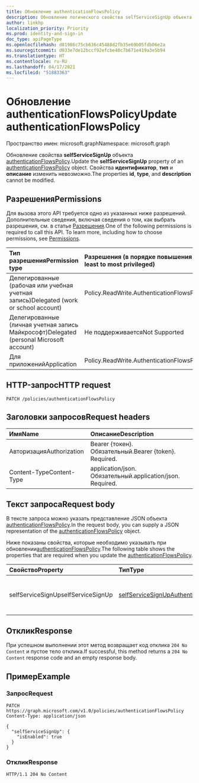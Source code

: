 ```yaml
---
title: Обновление authenticationFlowsPolicy
description: Обновление логического свойства selfServiceSignUp объекта authenticationFlowsPolicy.
author: linkhp
localization_priority: Priority
ms.prod: identity-and-sign-in
doc_type: apiPageType
ms.openlocfilehash: d81986c75cb636c45488d2fb35e69b05fdb06e2a
ms.sourcegitcommit: d033e7de12bccf92efcbe40c7b671e419a3e5b94
ms.translationtype: HT
ms.contentlocale: ru-RU
ms.lasthandoff: 04/17/2021
ms.locfileid: "51883363"
---
```

# <a name="update-authenticationflowspolicy"></a><span data-ttu-id="0fff9-103">Обновление authenticationFlowsPolicy</span><span class="sxs-lookup"><span data-stu-id="0fff9-103">Update authenticationFlowsPolicy</span></span>

<span data-ttu-id="0fff9-104">Пространство имен: microsoft.graph</span><span class="sxs-lookup"><span data-stu-id="0fff9-104">Namespace: microsoft.graph</span></span>

<span data-ttu-id="0fff9-105">Обновление свойства **selfServiceSignUp** объекта [authenticationFlowsPolicy](../resources/authenticationflowspolicy.md).</span><span class="sxs-lookup"><span data-stu-id="0fff9-105">Update the **selfServiceSignUp** property of an [authenticationFlowsPolicy](../resources/authenticationflowspolicy.md) object.</span></span> <span data-ttu-id="0fff9-106">Свойства **идентификатор**, **тип** и **описание** изменить невозможно.</span><span class="sxs-lookup"><span data-stu-id="0fff9-106">The properties **id**, **type**, and **description** cannot be modified.</span></span>

## <a name="permissions"></a><span data-ttu-id="0fff9-107">Разрешения</span><span class="sxs-lookup"><span data-stu-id="0fff9-107">Permissions</span></span>

<span data-ttu-id="0fff9-p102">Для вызова этого API требуется одно из указанных ниже разрешений. Дополнительные сведения, включая сведения о том, как выбрать разрешения, см. в статье [Разрешения](/graph/permissions-reference).</span><span class="sxs-lookup"><span data-stu-id="0fff9-p102">One of the following permissions is required to call this API. To learn more, including how to choose permissions, see [Permissions](/graph/permissions-reference).</span></span>

|<span data-ttu-id="0fff9-110">Тип разрешения</span><span class="sxs-lookup"><span data-stu-id="0fff9-110">Permission type</span></span>|<span data-ttu-id="0fff9-111">Разрешения (в порядке повышения привилегий)</span><span class="sxs-lookup"><span data-stu-id="0fff9-111">Permissions (from least to most privileged)</span></span>|
|:---|:---|
|<span data-ttu-id="0fff9-112">Делегированные (рабочая или учебная учетная запись)</span><span class="sxs-lookup"><span data-stu-id="0fff9-112">Delegated (work or school account)</span></span>|<span data-ttu-id="0fff9-113">Policy.ReadWrite.AuthenticationFlows</span><span class="sxs-lookup"><span data-stu-id="0fff9-113">Policy.ReadWrite.AuthenticationFlows</span></span>|
|<span data-ttu-id="0fff9-114">Делегированные (личная учетная запись Майкрософт)</span><span class="sxs-lookup"><span data-stu-id="0fff9-114">Delegated (personal Microsoft account)</span></span>|<span data-ttu-id="0fff9-115">Не поддерживается</span><span class="sxs-lookup"><span data-stu-id="0fff9-115">Not Supported</span></span>|
|<span data-ttu-id="0fff9-116">Для приложений</span><span class="sxs-lookup"><span data-stu-id="0fff9-116">Application</span></span>|<span data-ttu-id="0fff9-117">Policy.ReadWrite.AuthenticationFlows</span><span class="sxs-lookup"><span data-stu-id="0fff9-117">Policy.ReadWrite.AuthenticationFlows</span></span>|

## <a name="http-request"></a><span data-ttu-id="0fff9-118">HTTP-запрос</span><span class="sxs-lookup"><span data-stu-id="0fff9-118">HTTP request</span></span>

<!-- {
  "blockType": "ignored"
}
-->

``` http
PATCH /policies/authenticationFlowsPolicy
```

## <a name="request-headers"></a><span data-ttu-id="0fff9-119">Заголовки запросов</span><span class="sxs-lookup"><span data-stu-id="0fff9-119">Request headers</span></span>

|<span data-ttu-id="0fff9-120">Имя</span><span class="sxs-lookup"><span data-stu-id="0fff9-120">Name</span></span>|<span data-ttu-id="0fff9-121">Описание</span><span class="sxs-lookup"><span data-stu-id="0fff9-121">Description</span></span>|
|:---|:---|
|<span data-ttu-id="0fff9-122">Авторизация</span><span class="sxs-lookup"><span data-stu-id="0fff9-122">Authorization</span></span>|<span data-ttu-id="0fff9-p103">Bearer {токен}. Обязательный.</span><span class="sxs-lookup"><span data-stu-id="0fff9-p103">Bearer {token}. Required.</span></span>|
|<span data-ttu-id="0fff9-125">Content-Type</span><span class="sxs-lookup"><span data-stu-id="0fff9-125">Content-Type</span></span>|<span data-ttu-id="0fff9-p104">application/json. Обязательный.</span><span class="sxs-lookup"><span data-stu-id="0fff9-p104">application/json. Required.</span></span>|

## <a name="request-body"></a><span data-ttu-id="0fff9-128">Текст запроса</span><span class="sxs-lookup"><span data-stu-id="0fff9-128">Request body</span></span>

<span data-ttu-id="0fff9-129">В тексте запроса можно указать представление JSON объекта [authenticationFlowsPolicy](../resources/authenticationflowspolicy.md).</span><span class="sxs-lookup"><span data-stu-id="0fff9-129">In the request body, you can supply a JSON representation of the [authenticationFlowsPolicy](../resources/authenticationflowspolicy.md) object.</span></span>

<span data-ttu-id="0fff9-130">Ниже показаны свойства, которые необходимо указывать при обновлении[authenticationFlowsPolicy](../resources/authenticationflowspolicy.md).</span><span class="sxs-lookup"><span data-stu-id="0fff9-130">The following table shows the properties that are required when you update the [authenticationFlowsPolicy](../resources/authenticationflowspolicy.md).</span></span>

|<span data-ttu-id="0fff9-131">Свойство</span><span class="sxs-lookup"><span data-stu-id="0fff9-131">Property</span></span>|<span data-ttu-id="0fff9-132">Тип</span><span class="sxs-lookup"><span data-stu-id="0fff9-132">Type</span></span>|<span data-ttu-id="0fff9-133">Описание</span><span class="sxs-lookup"><span data-stu-id="0fff9-133">Description</span></span>|
|:---|:---|:---|
|<span data-ttu-id="0fff9-134">selfServiceSignUp</span><span class="sxs-lookup"><span data-stu-id="0fff9-134">selfServiceSignUp</span></span>|[<span data-ttu-id="0fff9-135">selfServiceSignUpAuthenticationFlowConfiguration</span><span class="sxs-lookup"><span data-stu-id="0fff9-135">selfServiceSignUpAuthenticationFlowConfiguration</span></span>](../resources/selfservicesignupauthenticationflowconfiguration.md)|<span data-ttu-id="0fff9-136">Самостоятельная конфигурация регистрации.</span><span class="sxs-lookup"><span data-stu-id="0fff9-136">Self-service sign-up configuration.</span></span>|

## <a name="response"></a><span data-ttu-id="0fff9-137">Отклик</span><span class="sxs-lookup"><span data-stu-id="0fff9-137">Response</span></span>

<span data-ttu-id="0fff9-138">При успешном выполнении этот метод возвращает код отклика `204 No Content` и пустое тело отклика.</span><span class="sxs-lookup"><span data-stu-id="0fff9-138">If successful, this method returns a `204 No Content` response code and an empty response body.</span></span>

## <a name="example"></a><span data-ttu-id="0fff9-139">Пример</span><span class="sxs-lookup"><span data-stu-id="0fff9-139">Example</span></span>

### <a name="request"></a><span data-ttu-id="0fff9-140">Запрос</span><span class="sxs-lookup"><span data-stu-id="0fff9-140">Request</span></span>

<!-- {
  "blockType": "request",
  "name": "update_authenticationflowspolicy"
}
-->

```http
PATCH https://graph.microsoft.com/v1.0/policies/authenticationFlowsPolicy
Content-Type: application/json

{
  "selfServiceSignUp": {
    "isEnabled": true
  }
}
```

### <a name="response"></a><span data-ttu-id="0fff9-141">Отклик</span><span class="sxs-lookup"><span data-stu-id="0fff9-141">Response</span></span>

<!-- {
  "blockType": "response",
  "truncated": true
} -->

``` http
HTTP/1.1 204 No Content
```
